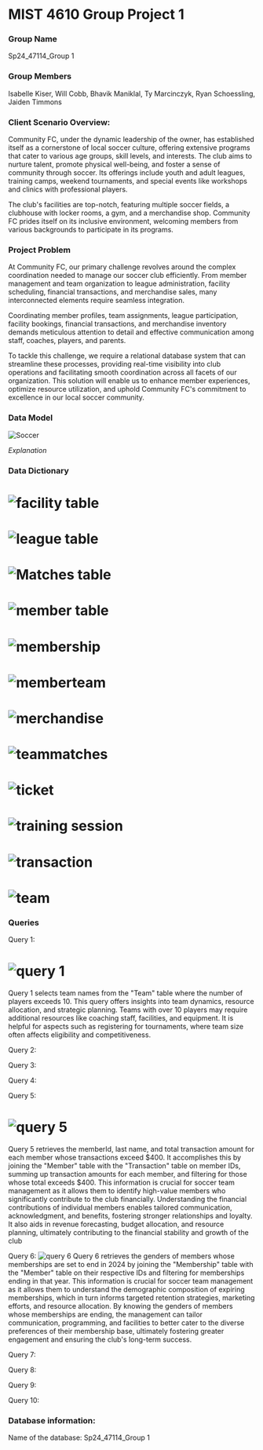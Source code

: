 # MIST 4610 Group Project 1 
### Group Name

Sp24_47114_Group 1

### Group Members
Isabelle Kiser, Will Cobb, Bhavik Maniklal, Ty Marcinczyk, Ryan Schoessling, Jaiden Timmons

### Client Scenario Overview:

Community FC, under the dynamic leadership of the owner, has established itself as a cornerstone of local soccer culture, offering extensive programs that cater to various age groups, skill levels, and interests. The club aims to nurture talent, promote physical well-being, and foster a sense of community through soccer. Its offerings include youth and adult leagues, training camps, weekend tournaments, and special events like workshops and clinics with professional players.

The club's facilities are top-notch, featuring multiple soccer fields, a clubhouse with locker rooms, a gym, and a merchandise shop. Community FC prides itself on its inclusive environment, welcoming members from various backgrounds to participate in its programs.

### Project Problem

At Community FC, our primary challenge revolves around the complex coordination needed to manage our soccer club efficiently. From member management and team organization to league administration, facility scheduling, financial transactions, and merchandise sales, many interconnected elements require seamless integration.

Coordinating member profiles, team assignments, league participation, facility bookings, financial transactions, and merchandise inventory demands meticulous attention to detail and effective communication among staff, coaches, players, and parents.

To tackle this challenge, we require a relational database system that can streamline these processes, providing real-time visibility into club operations and facilitating smooth coordination across all facets of our organization. This solution will enable us to enhance member experiences, optimize resource utilization, and uphold Community FC's commitment to excellence in our local soccer community.

### Data Model 
![Soccer](https://github.com/isabellekiser/Soccer-Team/assets/149964200/9b751434-b5e1-4c10-9ae3-a451cf59c727)

*Explanation*

### Data Dictionary
# ![facility table](https://github.com/isabellekiser/Soccer-Team/assets/149964200/7c653ca1-baa1-47d7-939e-9fc8659a3bac)
# ![league table](https://github.com/isabellekiser/Soccer-Team/assets/149964200/323a022f-6323-4773-ba2c-74be7007c44e)
# ![Matches table](https://github.com/isabellekiser/Soccer-Team/assets/149964200/c9423233-45d4-4ebb-bac0-8870db6f7354)
# ![member table](https://github.com/isabellekiser/Soccer-Team/assets/149964200/723b2a7f-c405-41ca-9f8d-af394346bc80)
# ![membership](https://github.com/isabellekiser/Soccer-Team/assets/149964200/693112a9-098b-4c38-a58e-179d7800a526)
# ![memberteam](https://github.com/isabellekiser/Soccer-Team/assets/149964200/49d3644e-f895-4fc2-9772-ea213566af57)
# ![merchandise](https://github.com/isabellekiser/Soccer-Team/assets/149964200/57f318a3-1e06-4688-9380-3c50bd3224f2)
# ![teammatches](https://github.com/isabellekiser/Soccer-Team/assets/149964200/90482a3b-b63f-4bdb-947c-0a0099d2e614)
# ![ticket](https://github.com/isabellekiser/Soccer-Team/assets/149964200/041dde10-9805-45e5-917b-72d627dfc7a4)
# ![training session](https://github.com/isabellekiser/Soccer-Team/assets/149964200/c238d21b-eb68-45d6-9659-c365abccb6dd)
# ![transaction](https://github.com/isabellekiser/Soccer-Team/assets/149964200/080d167a-cc50-40d8-aa7f-1e323001dad9)
# ![team](https://github.com/isabellekiser/Soccer-Team/assets/149964200/e406d8ea-69ca-4ccb-8b92-74c8a9fc2be0)

### Queries
Query 1:
# ![query 1](https://github.com/isabellekiser/Soccer-Team/assets/149964200/67b69ad1-f6ca-4a44-be75-6a3197a18cad)
Query 1 selects team names from the "Team" table where the number of players exceeds 10. This query offers insights into team dynamics, resource allocation, and strategic planning. Teams with over 10 players may require additional resources like coaching staff, facilities, and equipment. It is helpful for aspects such as registering for tournaments, where team size often affects eligibility and competitiveness.

Query 2:

Query 3:

Query 4:

Query 5:
# ![query 5](https://github.com/isabellekiser/Soccer-Team/assets/149964200/10fa89bf-6952-4dda-aa0e-ae31ba6b6e0f)
Query 5 retrieves the memberId, last name, and total transaction amount for each member whose transactions exceed $400. It accomplishes this by joining the "Member" table with the "Transaction" table on member IDs, summing up transaction amounts for each member, and filtering for those whose total exceeds $400. This information is crucial for soccer team management as it allows them to identify high-value members who significantly contribute to the club financially. Understanding the financial contributions of individual members enables tailored communication, acknowledgment, and benefits, fostering stronger relationships and loyalty. It also aids in revenue forecasting, budget allocation, and resource planning, ultimately contributing to the financial stability and growth of the club


Query 6:
![query 6](https://github.com/isabellekiser/Soccer-Team/assets/149964200/8902c08c-e079-468c-820f-9decf29e7185)
Query 6 retrieves the genders of members whose memberships are set to end in 2024 by joining the "Membership" table with the "Member" table on their respective IDs and filtering for memberships ending in that year. This information is crucial for soccer team management as it allows them to understand the demographic composition of expiring memberships, which in turn informs targeted retention strategies, marketing efforts, and resource allocation. By knowing the genders of members whose memberships are ending, the management can tailor communication, programming, and facilities to better cater to the diverse preferences of their membership base, ultimately fostering greater engagement and ensuring the club's long-term success.


Query 7:


Query 8:


Query 9:


Query 10:

### Database information:
Name of the database: Sp24_47114_Group 1
